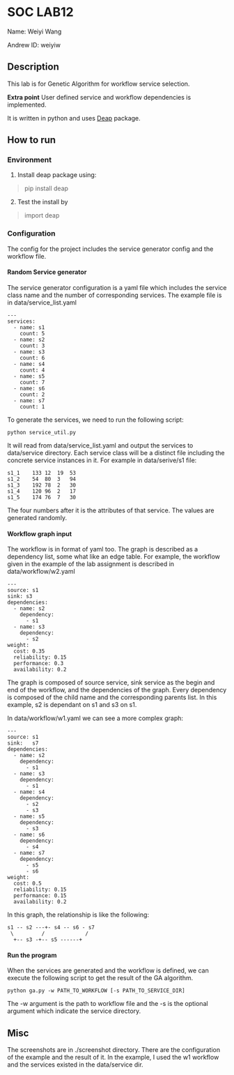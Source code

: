 # SOC LAB12
Name: Weiyi Wang

Andrew ID: weiyiw

## Description
This lab is for Genetic Algorithm for workflow service selection.

**Extra point** User defined service and workflow dependencies is implemented.

It is written in python and uses [Deap](https://pypi.python.org/pypi/deap) package.

## How to run
### Environment
1. Install deap package using:
> pip install deap
2. Test the install by
> import deap

### Configuration
The config for the project includes the service generator config and the workflow file.

#### Random Service generator
The service generator configuration is a yaml file which includes the service class name
and the number of corresponding services. The example file is in data/service_list.yaml

    ---
    services:
      - name: s1
        count: 5
      - name: s2
        count: 3
      - name: s3
        count: 6
      - name: s4
        count: 4
      - name: s5
        count: 7
      - name: s6
        count: 2
      - name: s7
        count: 1

To generate the services, we need to run the following script:

    python service_util.py

It will read from data/service_list.yaml and output the services to data/service directory.
Each service class will be a distinct file including the concrete service instances in it.
For example in data/serive/s1 file:

    s1_1	133	12	19	53
    s1_2	54	80	3	94
    s1_3	192	78	2	30
    s1_4	120	96	2	17
    s1_5	174	76	7	30

The four numbers after it is the attributes of that service. The values are generated randomly.

#### Workflow graph input
The workflow is in format of yaml too. The graph is described as a dependency list, some what like
an edge table. For example, the workflow given in the example of the lab assignment is described in
data/workflow/w2.yaml

    ---
    source: s1
    sink: s3
    dependencies:
      - name: s2
        dependency:
          - s1
      - name: s3
        dependency:
          - s2
    weight:
      cost: 0.35
      reliability: 0.15
      performance: 0.3
      availability: 0.2

The graph is composed of source service, sink service as the begin and end of the workflow, and the dependencies
 of the graph. Every dependency is composed of the child name and the corresponding parents list. In this
 example, s2 is dependant on s1 and s3 on s1.

In data/workflow/w1.yaml we can see a more complex graph:

    ---
    source: s1
    sink:   s7
    dependencies:
      - name: s2
        dependency:
          - s1
      - name: s3
        dependency:
          - s1
      - name: s4
        dependency:
          - s2
          - s3
      - name: s5
        dependency:
          - s3
      - name: s6
        dependency:
          - s4
      - name: s7
        dependency:
          - s5
          - s6
    weight:
      cost: 0.5
      reliability: 0.15
      performance: 0.15
      availability: 0.2

In this graph, the relationship is like the following:

    s1 -- s2 ---+- s4 -- s6 - s7
     \         /             /
      +-- s3 -+-- s5 ------+

#### Run the program
When the services are generated and the workflow is defined, we can execute the following
script to get the result of the GA algorithm.

    python ga.py -w PATH_TO_WORKFLOW [-s PATH_TO_SERVICE_DIR]

The -w argument is the path to workflow file and the -s is the optional argument
which indicate the service directory.

## Misc
The screenshots are in ./screenshot directory. There are the configuration of the example and the
result of it. In the example, I used the w1 workflow and the services existed in the data/service dir.
